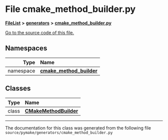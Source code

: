 
# File cmake\_method\_builder.py



[**FileList**](files.md) **>** [**generators**](dir_37593b55cf35ebc86f5d534ab79306ef.md) **>** [**cmake\_method\_builder.py**](cmake__method__builder_8py.md)

[Go to the source code of this file.](cmake__method__builder_8py_source.md)












## Namespaces

| Type | Name |
| ---: | :--- |
| namespace | [**cmake\_method\_builder**](namespacepymake_1_1generators_1_1cmake__method__builder.md) <br> |

## Classes

| Type | Name |
| ---: | :--- |
| class | [**CMakeMethodBuilder**](classpymake_1_1generators_1_1cmake__method__builder_1_1CMakeMethodBuilder.md) <br> |














------------------------------
The documentation for this class was generated from the following file `source/pymake/generators/cmake_method_builder.py`